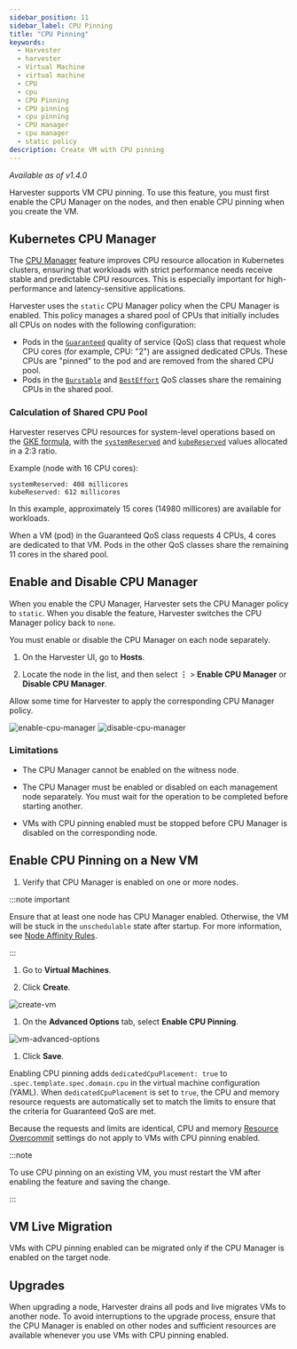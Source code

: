 ```yaml
---
sidebar_position: 11
sidebar_label: CPU Pinning
title: "CPU Pinning"
keywords:
  - Harvester
  - harvester
  - Virtual Machine
  - virtual machine
  - CPU
  - cpu
  - CPU Pinning
  - CPU pinning
  - cpu pinning
  - CPU manager
  - cpu manager
  - static policy
description: Create VM with CPU pinning
---
```


<head>
  <link rel="canonical" href="https://docs.harvesterhci.io/v1.6/vm/cpu-pinning"/>
</head>

_Available as of v1.4.0_

Harvester supports VM CPU pinning. To use this feature, you must first enable the CPU Manager on the nodes, and then enable CPU pinning when you create the VM.

## Kubernetes CPU Manager

The [CPU Manager](https://kubernetes.io/docs/tasks/administer-cluster/cpu-management-policies/) feature improves CPU resource allocation in Kubernetes clusters, ensuring that workloads with strict performance needs receive stable and predictable CPU resources. This is especially important for high-performance and latency-sensitive applications.

Harvester uses the `static` CPU Manager policy when the CPU Manager is enabled. This policy manages a shared pool of CPUs that initially includes all CPUs on nodes with the following configuration:

- Pods in the [`Guaranteed`](https://kubernetes.io/docs/concepts/workloads/pods/pod-qos/#guaranteed) quality of service (QoS) class that request whole CPU cores (for example, CPU: "2") are assigned dedicated CPUs. These CPUs are "pinned" to the pod and are removed from the shared CPU pool.
- Pods in the [`Burstable`](https://kubernetes.io/docs/concepts/workloads/pods/pod-qos/#burstable) and [`BestEffort`](https://kubernetes.io/docs/concepts/workloads/pods/pod-qos/#besteffort) QoS classes share the remaining CPUs in the shared pool.

### Calculation of Shared CPU Pool

Harvester reserves CPU resources for system-level operations based on the [GKE formula](https://cloud.google.com/kubernetes-engine/docs/concepts/plan-node-sizes#cpu_reservations), with the [`systemReserved`](https://kubernetes.io/docs/tasks/administer-cluster/reserve-compute-resources/#system-reserved) and [`kubeReserved`](https://kubernetes.io/docs/tasks/administer-cluster/reserve-compute-resources/#kube-reserved) values allocated in a 2:3 ratio.

Example (node with 16 CPU cores):
```
systemReserved: 408 millicores
kubeReserved: 612 millicores
```
In this example, approximately 15 cores (14980 millicores) are available for workloads.

When a VM (pod) in the Guaranteed QoS class requests 4 CPUs, 4 cores are dedicated to that VM. Pods in the other QoS classes share the remaining 11 cores in the shared pool.

## Enable and Disable CPU Manager

When you enable the CPU Manager, Harvester sets the CPU Manager policy to `static`. When you disable the feature, Harvester switches the CPU Manager policy back to `none`. 

You must enable or disable the CPU Manager on each node separately.

1. On the Harvester UI, go to **Hosts**.

1. Locate the node in the list, and then select **⋮** > **Enable CPU Manager** or **Disable CPU Manager**.

Allow some time for Harvester to apply the corresponding CPU Manager policy.

![enable-cpu-manager](/img/v1.4/cpu-pinning/enable-cpu-manager.png)
![disable-cpu-manager](/img/v1.4/cpu-pinning/disable-cpu-manager.png)

### Limitations

- The CPU Manager cannot be enabled on the witness node.

- The CPU Manager must be enabled or disabled on each management node separately. You must wait for the operation to be completed before starting another.

- VMs with CPU pinning enabled must be stopped before CPU Manager is disabled on the corresponding node.

## Enable CPU Pinning on a New VM

1. Verify that CPU Manager is enabled on one or more nodes.

  :::note important

  Ensure that at least one node has CPU Manager enabled. Otherwise, the VM will be stuck in the `unschedulable` state after startup. For more information, see [Node Affinity Rules](./create-vm.md#related-cpu-pinning-concepts).

  :::

1. Go to **Virtual Machines**.

1. Click **Create**.

  ![create-vm](/img/v1.4/cpu-pinning/create-vm.png)

1. On the **Advanced Options** tab, select **Enable CPU Pinning**.

  ![vm-advanced-options](/img/v1.4/cpu-pinning/vm-advanced-options.png)

1. Click **Save**.

Enabling CPU pinning adds `dedicatedCpuPlacement: true` to `.spec.template.spec.domain.cpu` in the virtual machine configuration (YAML). When `dedicatedCpuPlacement` is set to `true`, the CPU and memory resource requests are automatically set to match the limits to ensure that the criteria for Guaranteed QoS are met.

Because the requests and limits are identical, CPU and memory [Resource Overcommit](./resource-overcommit.md) settings do not apply to VMs with CPU pinning enabled.

:::note

To use CPU pinning on an existing VM, you must restart the VM after enabling the feature and saving the change.

:::

## VM Live Migration

VMs with CPU pinning enabled can be migrated only if the CPU Manager is enabled on the target node.

## Upgrades

When upgrading a node, Harvester drains all pods and live migrates VMs to another node. To avoid interruptions to the upgrade process, ensure that the CPU Manager is enabled on other nodes and sufficient resources are available whenever you use VMs with CPU pinning enabled.
